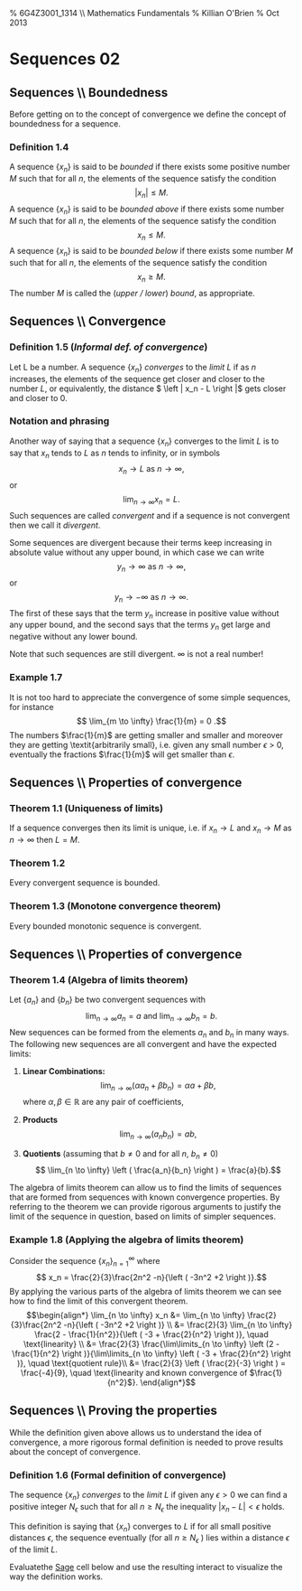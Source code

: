% 6G4Z3001_1314 \\\\ Mathematics Fundamentals
% Killian O'Brien
% Oct 2013
# Sequences 02

## Sequences \\\\ Boundedness

Before getting on to the concept of convergence we define the concept of boundedness for a sequence. 

### Definition 1.4

A sequence $\left \{ x_n \right \}$ is said to be *bounded* if there exists some positive number $M$ such that for all $n$, the elements of the sequence satisfy the condition 
$$ \left | x_n \right | \leq M.$$ 
A sequence $\left \{ x_n \right \}$ is said to be *bounded above* if there exists some  number $M$ such that for all $n$, the elements of the sequence satisfy the condition 
$$ x_n  \leq M.$$ 
A sequence $\left \{ x_n \right \}$ is said to be *bounded below* if there exists some  number $M$ such that for all $n$, the elements of the sequence satisfy the condition 
$$ x_n  \geq M.$$ 
The number $M$ is called the (*upper / lower*) *bound*, as appropriate.

## Sequences \\\\ Convergence

### Definition 1.5 (*Informal def. of convergence*)
Let L be a number. A sequence $\left \{ x_n \right \}$ *converges* to the *limit* $L$ if as $n$ increases, the
elements of the sequence get closer and closer to the number $L$, or equivalently, the distance $ \left | x_n - L \right |$ gets closer and closer to $0$. 

### Notation and phrasing 

Another way of saying that a sequence $\left \{ x_n \right \}$  converges to the limit $L$ is to say that $x_n$ tends to $L$ as $n$ tends to infinity, or in symbols
$$ x_n \to L \text{ as } n \to \infty,$$
or 
$$ \lim_{n\to \infty} x_n = L.$$
Such sequences are called *convergent* and if a sequence is not convergent then we call it
*divergent*.

Some sequences are divergent because their terms keep increasing in absolute value without any upper bound, in which case we can write
$$y_n \to \infty \text{ as } n \to \infty,$$
or
$$y_n \to -\infty \text{ as } n \to \infty.$$
The first of these says that the term $y_n$ increase in positive value without any upper bound, and the second says that the terms $y_n$ get large and negative without any lower bound.

Note that such sequences are still divergent. $\infty$ is not a real number!

### Example 1.7

It is not too hard to appreciate the convergence of some simple sequences, for instance
$$ \lim_{m \to \infty} \frac{1}{m} = 0 .$$
The numbers $\frac{1}{m}$ are getting smaller and smaller and moreover they are getting \textit{arbitrarily small}, i.e. given any small number $\epsilon$ > 0, eventually the fractions $\frac{1}{m}$ will get smaller than $\epsilon$. 

## Sequences \\\\ Properties of convergence

### Theorem 1.1 (Uniqueness of limits)
If a sequence converges then its limit is unique, i.e. if $x_n \to L$ and $x_n \to M$ as $n \to \infty$ then $L=M$.

### Theorem 1.2
Every convergent sequence is bounded.

### Theorem 1.3 (Monotone convergence theorem)

Every bounded monotonic sequence is convergent.

## Sequences \\\\ Properties of convergence

### Theorem 1.4 (Algebra of limits theorem)

Let $\left \{ a_n \right \}$ and $\left \{ b_n \right \}$ be two convergent sequences with 
$$\lim_{n \to \infty} a_n = a \text{ and } \lim_{n \to \infty} b_n = b .$$ 
New sequences can be formed from the elements $a_n$ and $b_n$ in many ways. The following new sequences are all convergent and have the expected limits:

1. **Linear Combinations:**
$$\lim_{n \to \infty} \left (  \alpha a_n + \beta b_n \right )= \alpha a + \beta b,$$
where $\alpha, \beta \in \mathbb{R}$ are any pair of coefficients,

2. **Products**
$$\lim_{n \to \infty} \left ( a_n b_n \right ) = ab,$$

3. **Quotients** 
(assuming that $b \neq 0$ and for all $n$, $b_n \neq 0$)
$$ \lim_{n \to \infty} \left ( \frac{a_n}{b_n} \right ) = \frac{a}{b}.$$

The algebra of limits theorem can allow us to find the limits of sequences that are formed from sequences with known convergence properties. By referring to the theorem we can provide rigorous arguments to justify the limit of the sequence in question, based on limits of simpler sequences.

### Example 1.8 (Applying the algebra of limits theorem)

Consider the sequence $\{ x_n \}_{n=1}^\infty$ where 
$$ x_n = \frac{2}{3}\frac{2n^2 -n}{\left ( -3n^2 +2 \right )}.$$
By applying the various parts of the algebra of limits theorem we can see how to find the limit of this convergent theorem. 
$$\begin{align*}
\lim_{n \to \infty} x_n &= \lim_{n \to \infty} \frac{2}{3}\frac{2n^2 -n}{\left ( -3n^2 +2 \right )} \\
&= \frac{2}{3} \lim_{n \to \infty} \frac{2 - \frac{1}{n^2}}{\left ( -3 + \frac{2}{n^2} \right )}, \quad \text{linearity} \\
&= \frac{2}{3} \frac{\lim\limits_{n \to \infty} \left (2 - \frac{1}{n^2} \right )}{\lim\limits_{n \to \infty} \left ( -3 + \frac{2}{n^2} \right )}, \quad \text{quotient rule}\\
&= \frac{2}{3} \left ( \frac{2}{-3} \right ) = \frac{-4}{9}, \quad \text{linearity and known convergence of $\frac{1}{n^2}$}.
\end{align*}$$

## Sequences \\\\ Proving the properties

While the definition given above allows us to understand the idea of convergence, a more
rigorous formal definition is needed to prove results about the concept of convergence.

### Definition 1.6 (Formal definition of convergence)
The sequence $\left \{ x_n \right \}$ *converges* to the *limit* $L$ if given any $\epsilon > 0$ we can find a positive integer $N_\epsilon$ such that for all $n \geq N_\epsilon$ the inequality $\left | x_n - L \right | < \epsilon$ holds. 

This definition is saying that $\left \{ x_n \right \}$ converges to $L$ if for all small positive distances $\epsilon$, the sequence eventually (for all $n \geq N_\epsilon$ ) lies within a distance $\epsilon$ of the limit $L$.

Evaluatethe  [Sage](http://www.sagemath.org) cell below and use the resulting interact to visualize the way the definition works.

<div class="compute"><script type="text/x-sage">
html("<h2>Investigating sequence convergence</h2>")
html("<p>Use the boxes to define the sequence term $a_n$ in terms of the variabe $n$. Provide values for $\epsilon$ and the minimum and maximum Values of $n$ over which to plot the sequence.")
html("<p>The plot will show a shaded band extending a width of $\epsilon$ either side of the limit of $a_n$. By adjusting $n_{\mathrm{min}}$ and $n_{\mathrm{max}}$ try to see when the sequence lies within distance $\epsilon$ of $L$</p>")
n=var('n')
@interact
def delta_epsilon(an = input_box(label="\(a_n = \)",default=1/n), eps = input_box(label="\( \epsilon =\)",default=0.1), nm=input_box(label="\( n_{\mathrm{min}} = \)",default=1), nM=input_box(label="\( n_{\mathrm{max}} = \)",default=10)):
    L=an.limit(n=oo)

    html("<p>The limit of " + "$"+ latex(an) +"$" " is $" +latex(L) + "$</p>")
    html("<p>The value of $\epsilon$ is set at $"+latex(eps) +"$</p>")

    p=list_plot([an.subs(n=i) for i in range(nm,nM+1)])
    Lpoint=point((0,L),size=50)

    eps_region = polygon([(0,L-eps),(0,L+eps),(nM,L+eps),(nM,L-eps)], rgbcolor=(1,0.6,0.6), alpha=0.5)
    L_line = line([(0,L),(nM,L)], rgbcolor=(0.5,0.5,0.5),linestyle='--')

    show(p+Lpoint + eps_region + L_line, xmin=nm,xmax=nM, aspect_ratio='automatic')
</script></div>







 <!--- 
 <div class="compute"><script type="text/x-sage"><div class="compute"><script type="text/x-sage">
@interact
def tline(ep=slider(0.0001,4,0.1,0)):
          p=plot(sin(x), (x, 0, 2*pi));
          a=pi/2;
          u=a+ep;
          slope=(sin(u)-sin(a))/(u-a);
          q=plot(slope*(x-pi/2)+sin(pi/2), (x,0,2*pi), color='red');
          (p+q).show();
</script></div> </script></div> 
 --->
